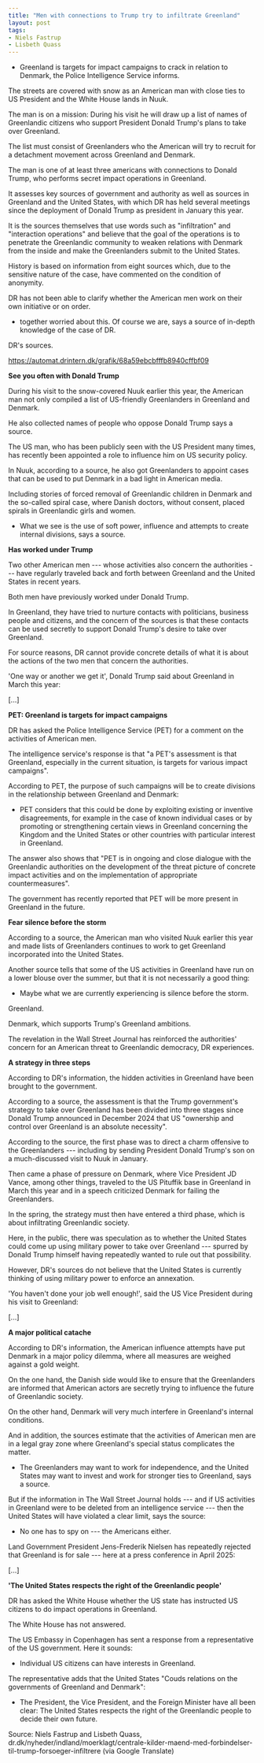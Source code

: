 ```yaml
---
title: "Men with connections to Trump try to infiltrate Greenland"
layout: post
tags:
- Niels Fastrup
- Lisbeth Quass
---
```


- Greenland is targets for impact campaigns to crack in relation to Denmark, the Police Intelligence Service informs.

The streets are covered with snow as an American man with close ties to US President and the White House lands in Nuuk.

The man is on a mission: During his visit he will draw up a list of names of Greenlandic citizens who support President Donald Trump's plans to take over Greenland.

The list must consist of Greenlanders who the American will try to recruit for a detachment movement across Greenland and Denmark.

The man is one of at least three americans with connections to Donald Trump, who performs secret impact operations in Greenland.

It assesses key sources of government and authority as well as sources in Greenland and the United States, with which DR has held several meetings since the deployment of Donald Trump as president in January this year.

It is the sources themselves that use words such as "infiltration" and "interaction operations" and believe that the goal of the operations is to penetrate the Greenlandic community to weaken relations with Denmark from the inside and make the Greenlanders submit to the United States.

History is based on information from eight sources which, due to the sensitive nature of the case, have commented on the condition of anonymity.

DR has not been able to clarify whether the American men work on their own initiative or on order.

- together worried about this. Of course we are, says a source of in-depth knowledge of the case of DR.

DR's sources.

<https://automat.drintern.dk/grafik/68a59ebcbfffb8940cffbf09>

**See you often with Donald Trump**

During his visit to the snow-covered Nuuk earlier this year, the American man not only compiled a list of US-friendly Greenlanders in Greenland and Denmark.

He also collected names of people who oppose Donald Trump says a source.

The US man, who has been publicly seen with the US President many times, has recently been appointed a role to influence him on US security policy.

In Nuuk, according to a source, he also got Greenlanders to appoint cases that can be used to put Denmark in a bad light in American media.

Including stories of forced removal of Greenlandic children in Denmark and the so-called spiral case, where Danish doctors, without consent, placed spirals in Greenlandic girls and women.

- What we see is the use of soft power, influence and attempts to create internal divisions, says a source.

**Has worked under Trump**

Two other American men --- whose activities also concern the authorities --- have regularly traveled back and forth between Greenland and the United States in recent years.

Both men have previously worked under Donald Trump.

In Greenland, they have tried to nurture contacts with politicians, business people and citizens, and the concern of the sources is that these contacts can be used secretly to support Donald Trump's desire to take over Greenland.

For source reasons, DR cannot provide concrete details of what it is about the actions of the two men that concern the authorities.

'One way or another we get it', Donald Trump said about Greenland in March this year:

[...]

**PET: Greenland is targets for impact campaigns**

DR has asked the Police Intelligence Service (PET) for a comment on the activities of American men.

The intelligence service's response is that "a PET's assessment is that Greenland, especially in the current situation, is targets for various impact campaigns".

According to PET, the purpose of such campaigns will be to create divisions in the relationship between Greenland and Denmark:

- PET considers that this could be done by exploiting existing or inventive disagreements, for example in the case of known individual cases or by promoting or strengthening certain views in Greenland concerning the Kingdom and the United States or other countries with particular interest in Greenland.

The answer also shows that "PET is in ongoing and close dialogue with the Greenlandic authorities on the development of the threat picture of concrete impact activities and on the implementation of appropriate countermeasures".

The government has recently reported that PET will be more present in Greenland in the future.

**Fear silence before the storm**

According to a source, the American man who visited Nuuk earlier this year and made lists of Greenlanders continues to work to get Greenland incorporated into the United States.

Another source tells that some of the US activities in Greenland have run on a lower blouse over the summer, but that it is not necessarily a good thing:

- Maybe what we are currently experiencing is silence before the storm.

Greenland.

Denmark, which supports Trump's Greenland ambitions.

The revelation in the Wall Street Journal has reinforced the authorities' concern for an American threat to Greenlandic democracy, DR experiences.

**A strategy in three steps**

According to DR's information, the hidden activities in Greenland have been brought to the government.

According to a source, the assessment is that the Trump government's strategy to take over Greenland has been divided into three stages since Donald Trump announced in December 2024 that US "ownership and control over Greenland is an absolute necessity".

According to the source, the first phase was to direct a charm offensive to the Greenlanders --- including by sending President Donald Trump's son on a much-discussed visit to Nuuk in January.

Then came a phase of pressure on Denmark, where Vice President JD Vance, among other things, traveled to the US Pituffik base in Greenland in March this year and in a speech criticized Denmark for failing the Greenlanders.

In the spring, the strategy must then have entered a third phase, which is about infiltrating Greenlandic society.

Here, in the public, there was speculation as to whether the United States could come up using military power to take over Greenland --- spurred by Donald Trump himself having repeatedly wanted to rule out that possibility.

However, DR's sources do not believe that the United States is currently thinking of using military power to enforce an annexation.

'You haven't done your job well enough!', said the US Vice President during his visit to Greenland:

[...]

**A major political catache**

According to DR's information, the American influence attempts have put Denmark in a major policy dilemma, where all measures are weighed against a gold weight.

On the one hand, the Danish side would like to ensure that the Greenlanders are informed that American actors are secretly trying to influence the future of Greenlandic society.

On the other hand, Denmark will very much interfere in Greenland's internal conditions.

And in addition, the sources estimate that the activities of American men are in a legal gray zone where Greenland's special status complicates the matter.

- The Greenlanders may want to work for independence, and the United States may want to invest and work for stronger ties to Greenland, says a source.

But if the information in The Wall Street Journal holds --- and if US activities in Greenland were to be deleted from an intelligence service --- then the United States will have violated a clear limit, says the source:

- No one has to spy on --- the Americans either.

Land Government President Jens-Frederik Nielsen has repeatedly rejected that Greenland is for sale --- here at a press conference in April 2025:

[...]

**'The United States respects the right of the Greenlandic people'**

DR has asked the White House whether the US state has instructed US citizens to do impact operations in Greenland.

The White House has not answered.

The US Embassy in Copenhagen has sent a response from a representative of the US government. Here it sounds:

- Individual US citizens can have interests in Greenland.

The representative adds that the United States "Couds relations on the governments of Greenland and Denmark":

- The President, the Vice President, and the Foreign Minister have all been clear: The United States respects the right of the Greenlandic people to decide their own future.

Source: Niels Fastrup and Lisbeth Quass, dr.dk/nyheder/indland/moerklagt/centrale-kilder-maend-med-forbindelser-til-trump-forsoeger-infiltrere (via Google Translate)
